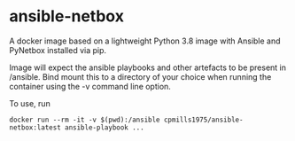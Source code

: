 # ansible-netbox

A docker image based on a lightweight Python 3.8 image with
Ansible and PyNetbox installed via pip.

Image will expect the ansible playbooks and other artefacts to
be present in /ansible. Bind mount this to a directory of your
choice when running the container using the -v command line
option.

To use, run

    docker run --rm -it -v $(pwd):/ansible cpmills1975/ansible-netbox:latest ansible-playbook ...
